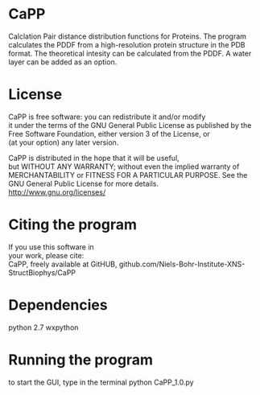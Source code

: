 # CaPP
Calclation Pair distance distribution functions for Proteins. 
The program calculates the PDDF from a high-resolution protein structure in the PDB format.
The theoretical intesity can be calculated from the PDDF.
A water layer can be added as an option.

# License
CaPP is free software: you can redistribute it and/or modify      
it under the terms of the GNU General Public License as published by 
the Free Software Foundation, either version 3 of the License, or    
(at your option) any later version.                                  
                                                                     
CaPP is distributed in the hope that it will be useful,              
but WITHOUT ANY WARRANTY; without even the implied warranty of       
MERCHANTABILITY or FITNESS FOR A PARTICULAR PURPOSE.  See the        
GNU General Public License for more details.                         
      <http://www.gnu.org/licenses/>                                 
                                                                     
# Citing the program
If you use this software in                                          
your work, please cite:                                              
CaPP, freely available at GitHUB, github.com/Niels-Bohr-Institute-XNS-StructBiophys/CaPP                                                   

# Dependencies
python 2.7
wxpython

# Running the program
to start the GUI, type in the terminal
python CaPP_1.0.py
